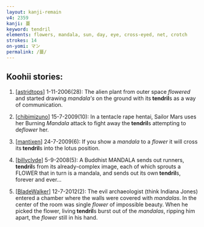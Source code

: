 ```yaml
---
layout: kanji-remain
v4: 2359
kanji: 蔓
keyword: tendril
elements: flowers, mandala, sun, day, eye, cross-eyed, net, crotch
strokes: 14
on-yomi: マン
permalink: /蔓/
---
```


## Koohii stories: 

1) [<a href="http://kanji.koohii.com/profile/astridtops">astridtops</a>] 1-11-2006(28): The alien plant from outer space <em>flowered</em> and started drawing <em>mandala&#039;s</em> on the ground with its<strong> tendril</strong>s as a way of communication.

2) [<a href="http://kanji.koohii.com/profile/chibimizuno">chibimizuno</a>] 15-7-2009(10): In a tentacle rape hentai, Sailor Mars uses her Burning <em>Mandala</em> attack to fight away the<strong> tendril</strong>s attempting to de<em>flower</em> her.

3) [<a href="http://kanji.koohii.com/profile/mantixen">mantixen</a>] 24-7-2009(6): If you show a <em>mandala</em> to a <em>flower</em> it will cross its<strong> tendril</strong>s into the lotus position.

4) [<a href="http://kanji.koohii.com/profile/billyclyde">billyclyde</a>] 5-9-2008(5): A Buddhist MANDALA sends out runners,<strong> tendril</strong>s from its already-complex image, each of which sprouts a FLOWER that in turn is a mandala, and sends out its own<strong> tendril</strong>s, forever and ever...

5) [<a href="http://kanji.koohii.com/profile/BladeWalker">BladeWalker</a>] 12-7-2012(2): The evil archaeologist (think Indiana Jones) entered a chamber where the walls were covered with <em>mandalas</em>. In the center of the room was single <em>flower</em> of impossible beauty. When he picked the flower, living<strong> tendril</strong>s burst out of the <em>mandalas</em>, ripping him apart, the <em>flower</em> still in his hand.

